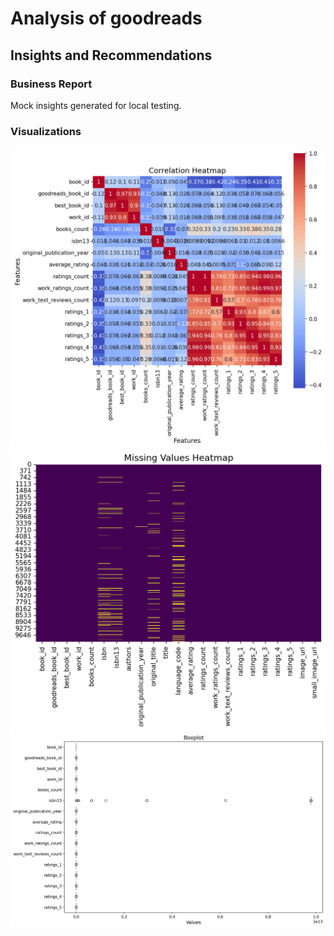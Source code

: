 # Analysis of goodreads

## Insights and Recommendations

### Business Report
Mock insights generated for local testing.

### Visualizations
![correlation_heatmap.png](correlation_heatmap.png)
![missing_values_heatmap.png](missing_values_heatmap.png)
![boxplot.png](boxplot.png)
